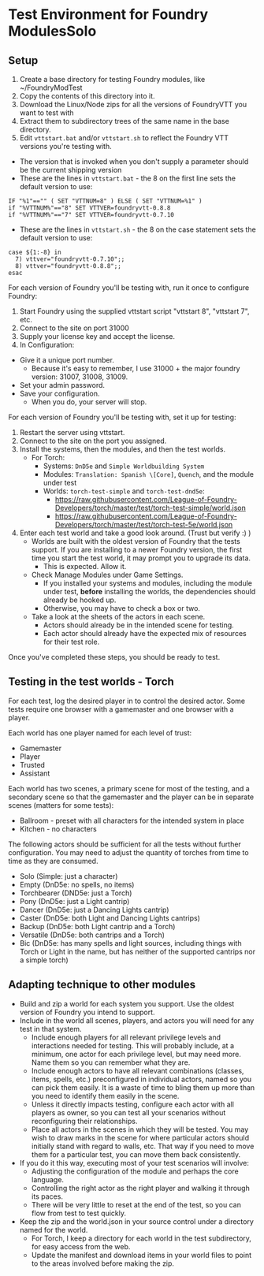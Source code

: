 # Test Environment for Foundry ModulesSolo

## Setup

1. Create a base directory for testing Foundry modules, like ~/FoundryModTest
2. Copy the contents of this directory into it.
3. Download the Linux/Node zips for all the versions of FoundryVTT you want to test with
4. Extract them to subdirectory trees of the same name in the base directory.
5. Edit `vttstart.bat` and/or `vttstart.sh` to reflect the Foundry VTT versions you're testing with.
  - The version that is invoked when you don't supply a parameter should be the current shipping version
  - These are the lines in `vttstart.bat` - the 8 on the first line sets the default version to use:
```
IF "%1"=="" ( SET "VTTNUM=8" ) ELSE ( SET "VTTNUM=%1" )
if "%VTTNUM%"=="8" SET VTTVER=foundryvtt-0.8.8
if "%VTTNUM%"=="7" SET VTTVER=foundryvtt-0.7.10
```
  - These are the lines in `vttstart.sh` - the 8 on the case statement sets the default version to use:
```
case ${1:-8} in
  7) vttver="foundryvtt-0.7.10";;
  8) vttver="foundryvtt-0.8.8";;
esac
```
For each version of Foundry you'll be testing with, run it once to configure Foundry:

1. Start Foundry using the supplied vttstart script "vttstart 8", "vttstart 7", etc.
2. Connect to the site on port 31000
3. Supply your license key and accept the license.
4. In Configuration: 
  * Give it a unique port number.
    * Because it's easy to remember, I use 31000 + the major foundry version: 31007, 31008, 31009.
  * Set your admin password.
  * Save your configuration. 
    * When you do, your server will stop.

For each version of Foundry you'll be testing with, set it up for testing:

1. Restart the server using vttstart.
2. Connect to the site on the port you assigned.
3. Install the systems, then the modules, and then the test worlds. 
    * For Torch:
      * Systems: `DnD5e` and `Simple Worldbuilding System`
      * Modules: `Translation: Spanish \[Core]`, `Quench`, and the module under test
      * Worlds: `torch-test-simple` and `torch-test-dnd5e`:
        * https://raw.githubusercontent.com/League-of-Foundry-Developers/torch/master/test/torch-test-simple/world.json
        * https://raw.githubusercontent.com/League-of-Foundry-Developers/torch/master/test/torch-test-5e/world.json
5. Enter each test world and take a good look around. (Trust but verify :) )
    * Worlds are built with the oldest version of Foundry that the tests support. If you are installing to a newer Foundry version, the first time you start the test world, it may prompt you to upgrade its data. 
      * This is expected. Allow it.
    * Check Manage Modules under Game Settings.
      * If you installed your systems and modules, including the module under test, **before** installing the worlds, the dependencies should already be hooked up. 
      * Otherwise, you may have to check a box or two.
    * Take a look at the sheets of the actors in each scene. 
      * Actors should already be in the intended scene for testing.
      * Each actor should already have the expected mix of resources for their test role.


Once you've completed these steps, you should be ready to test. 

## Testing in the test worlds - Torch

For each test, log the desired player in to control the desired actor. Some tests require one browser with a gamemaster and one browser with a player.

Each world has one player named for each level of trust:
* Gamemaster
* Player
* Trusted
* Assistant

Each world has two scenes, a primary scene for most of the testing, and a secondary scene so that the gamemaster and the player can be in separate scenes (matters for some tests):

* Ballroom - preset with all characters for the intended system in place
* Kitchen - no characters

The following actors should be sufficient for all the tests without further configuration. You may need to adjust the quantity of torches from time to time as they are consumed.

* Solo (Simple: just a character)
* Empty (DnD5e: no spells, no items)
* Torchbearer (DND5e: just a Torch)
* Pony (DnD5e: just a Light cantrip)
* Dancer (DnD5e: just a Dancing Lights cantrip)
* Caster (DnD5e: both Light and Dancing Lights cantrips)
* Backup (DnD5e: both Light cantrip and a Torch)
* Versatile (DnD5e: both cantrips and a Torch)
* Bic (DnD5e: has many spells and light sources, including things with Torch or Light in the name, but has neither of the supported cantrips nor a simple torch)

## Adapting technique to other modules
* Build and zip a world for each system you support. Use the oldest version of Foundry you intend to support.
* Include in the world all scenes, players, and actors you will need for any test in that system. 
  * Include enough players for all relevant privilege levels and interactions needed for testing. This will probably include, at a minimum, one actor for each privilege level, but may need more. Name them so you can remember what they are.
  * Include enough actors to have all relevant combinations (classes, items, spells, etc.) preconfigured in individual actors, named so you can pick them easily. It is a waste of time to bling them up more than you need to identify them easily in the scene.
  * Unless it directly impacts testing, configure each actor with all players as owner, so you can test all your scenarios without reconfiguring their relationships.
  * Place all actors in the scenes in which they will be tested. You may wish to draw marks in the scene for where particular actors should initially stand with regard to walls, etc. That way if you need to move them for a particular test, you can move them back consistently.
* If you do it this way, executing most of your test scenarios will involve:
  * Adjusting the configuration of the module and perhaps the core language.
  * Controlling the right actor as the right player and walking it through its paces.
  * There will be very little to reset at the end of the test, so you can flow from test to test quickly.
* Keep the zip and the world.json in your source control under a directory named for the world. 
  * For Torch, I keep a directory for each world in the test subdirectory, for easy access from the web.
  * Update the manifest and download items in your world files to point to the areas involved before making the zip.

